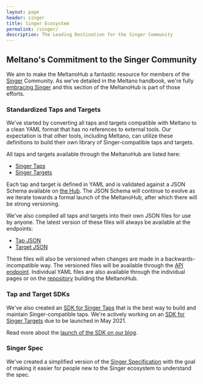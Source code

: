 ```yaml
---
layout: page
header: singer
title: Singer Ecosystem
permalink: /singer/
description: The Leading Destination for the Singer Community
---
```


## Meltano's Commitment to the Singer Community

We aim to make the MeltanoHub a fantastic resource for members of the [Singer](https://singer.io) Community.
As we've detailed in the Meltano handbook, we're fully [embracing Singer](https://meltano.com/docs/#embracing-singer) and this section of the MeltanoHub is part of those efforts.

### Standardized Taps and Targets

We've started by converting all taps and targets compatible with Meltano to a clean YAML format that has no references to external tools.
Our expectation is that other tools, including Meltano, can utilize these definitions to build their own library of Singer-compatible taps and targets.

All taps and targets available through the MeltanoHub are listed here:

* [Singer Taps](/singer/taps/)
* [Singer Targets](/singer/targets/)

Each tap and target is defined in YAML and is validated against a JSON Schema available on [the Hub](/singer/api/v1/schema.json).
The JSON Schema will continue to evolve as we iterate towards a formal launch of the MeltanoHub, after which there will be strong versioning.

We've also compiled all taps and targets into their own JSON files for use by anyone.
The latest version of these files will always be available at the endpoints:

* [Tap JSON](/singer/taps.json)
* [Target JSON](/singer/targets.json)

These files will also be versioned when changes are made in a backwards-incompatible way. 
The versioned files will be available through the [API endpoint](/singer/api/v1/).
Individual YAML files are also available through the individual pages or on the [repository](https://gitlab.com/meltano/hub/) building the MeltanoHub.

### Tap and Target SDKs

We've also created an [SDK for Singer Taps](https://gitlab.com/meltano/singer-sdk) that is the best way to build and maintain Singer-compatible taps.
We're actively working on an [SDK for Singer Targets](https://gitlab.com/groups/meltano/-/epics/91) due to be launched in May 2021.

Read more about the [launch of the SDK on our blog](https://meltano.com/blog/2021/04/05/meltano-launches-v0-1-0-of-the-singer-tap-sdk/).

### Singer Spec

We've created a simplified version of the [Singer Specification](/singer/spec) with the goal of making it easier for people new to the Singer ecosystem to understand the spec.
